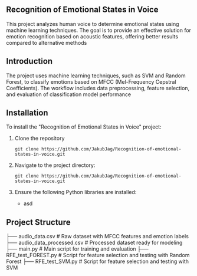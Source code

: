 ## **Recognition of Emotional States in Voice**
This project analyzes human voice to determine emotional states using machine learning techniques. The goal is to provide an effective solution for emotion recognition based on acoustic features, offering better results compared to alternative methods

## **Introduction**
The project uses machine learning techniques, such as SVM and Random Forest, to classify emotions based on MFCC (Mel-Frequency Cepstral Coefficients). The workflow includes data preprocessing, feature selection, and evaluation of classification model performance

## **Installation**

To install the "Recognition of Emotional States in Voice" project:

1. Clone the repository
   
   `git clone https://github.com/JakubJag/Recognition-of-emotional-states-in-voice.git`

3. Navigate to the project directory:

   `git clone https://github.com/JakubJag/Recognition-of-emotional-states-in-voice.git`

4. Ensure the following Python libraries are installed:
   - asd








## **Project Structure**


├── audio_data.csv   # Raw dataset with MFCC features and emotion labels
├── audio_data_processed.csv   # Processed dataset ready for modeling
├── main.py   # Main script for training and evaluation
├── RFE_test_FOREST.py   # Script for feature selection and testing with Random Forest
├── RFE_test_SVM.py   # Script for feature selection and testing with SVM





